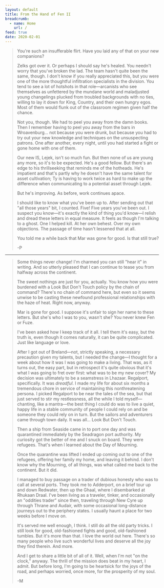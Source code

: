 ```yaml
---
layout: default
title: From the Hand of Fen II
breadcrumb:
  - name: Home
    url: /
feed: true
date: 2020-02-01
---
```

> You're such an insufferable flirt. Have you laid any of that on your new companions?
> 
> Zelks got over it. Or perhaps I should say he's healed. You needn't worry that you've broken the lad. The team hasn't quite been the same, though. I don't know if you really appreciated this, but you were one of the more thoughtful infiltration specialists in the division. You tend to see a lot of hotshots in that role—arcanists who see themselves as unfettered by the mundane world and maladjusted young changelings plucked from troubled backgrounds with no ties, willing to lay it down for King, Country, and their own hungry egos. Most of them would flunk out of the classroom regimen given half the chance.
> 
> Not you, though. We had to peel you away from the damn books. Then I remember having to peel you away from the bars in Wroavenburg... not because you were drunk, but because you had to try out your new knowledge and techniques on the unsuspecting patrons. One after another, every night, until you had started a fight or gone home with one of them.
> 
> Our new IS, Lejek, isn't so much fun. But then none of us are young any more, so it's to be expected. He's a good fellow. But there's an edge to his thrillseeking that reminds me of the hotheads. He's impatient and that's partly why he doesn't have the same talent for asset cultivation; Ty is having to work twice as hard to make up the difference when communicating to a potential asset through Lejek.
> 
> But he's improving. As before, work continues apace.
> 
> I should like to know what you've been up to. After sending out that "all those years" bit, I counted. Five! Five years you've been out. I suspect you know—it's exactly the kind of thing you'd know—I relish and dread these letters in equal measure. It feels as though I'm talking to a ghost. One I helped kill. At her own behest. Over my own objections. The passage of time hasn't lessened that at all.
> 
> You told me a while back that Mar was gone for good. Is that still true?
> 
> -P

---

> Some things never change! I'm charmed you can still "hear it" in writing. And so utterly pleased that I can continue to tease you from halfway across the continent.
> 
> The sweet nothings are just for you, actually. You know how you were burdened with a Look But Don't Touch policy by the chain of command? There's no chain of command here, but even so it seems unwise to be casting these newfound professional relationships with the haze of heat. Right now, anyway.
> 
> Mar is gone for good. I suppose it's unfair to sign her name to these letters. But she's who I was to you, wasn't she? You never knew Fen or Fuze.
> 
> I've been asked how I keep track of it all. I tell them it's easy, but the truth is, even though it comes naturally, it can be quite complicated. Just like language or love.
> 
> After I got out of Breland—not, strictly speaking, a necessary precaution given my talents, but I needed the change—I thought for a week about how it was I was going to make a living. That was, as it turns out, the easy part, but in retrospect it's quite obvious that it's what I was going to fret over first: what was to be my new cover? My decision was ultimately to be a seamstress in Lhazaar. Regalport, specifically. It was *dreadful*. I made my life for about six months a tremendous chore in service of maintaining this nonthreatening persona. I picked Regalport to be near the tales of the sea, but that just served to stir my restlessness, all the while I told myself—chanting, like a mantra—the best thing I could do was to live a quiet, happy life in a stable community of people I could rely on and be someone they could rely on in turn. But the sailors and adventurers came through town daily. It was all... Look But Don't Touch.
> 
> Then a ship from Seaside came in to port one day and was quarantined immediately by the Seadragon port authority. My curiosity got the better of me and I snuck on board. They were refugees. That's when I learned about the Day of Mourning.
> 
> Once the quarantine was lifted I ended up coming out to one of the refugees, offering her family my home, and leaving it behind. I don't know why the Mourning, of all things, was what called me back to the continent. But it did.
> 
> I managed to buy passage on a trader of dubious honesty who was to call at several ports. They took me to Adderport, on a brief tour up and down Redwater, then up the Ghaal, where I disembarked at Rhukaan Draal. I've been living as a traveler, tinker, and occasionally an "oddities trader" since then, traveling through New Cyre up through Thrane and Audair, with some occasional long-distance journeys out to the periphery states. I usually haunt a place for two weeks before I move on.
> 
> It's served me well enough, I think. I still do all the old party tricks. I still look for good, old-fashioned fights and good, old-fashioned tumbles. But it's more than that. I love the world out here. There's so many people who live such wonderful lives and deserve all the joy they find therein. And more.
> 
> And I get to share a little bit of all of it. Well, when I'm not "on the clock," anyway. The thrill of the mission does beat in my heart, I admit. But before long, I'm going to be heartsick for the joys of the road, and perhaps worried, once more, for the prosperity of my soul.
> 
> -M
